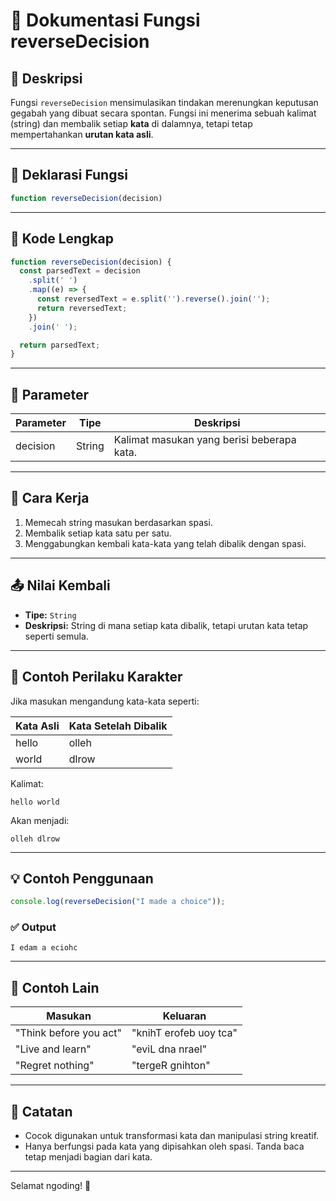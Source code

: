# 🧠 Dokumentasi Fungsi reverseDecision

## 📌 Deskripsi

Fungsi `reverseDecision` mensimulasikan tindakan merenungkan keputusan gegabah yang dibuat secara spontan. Fungsi ini menerima sebuah kalimat (string) dan membalik setiap **kata** di dalamnya, tetapi tetap mempertahankan **urutan kata asli**.

---

## 🔧 Deklarasi Fungsi

```javascript
function reverseDecision(decision)
```

---

## 🧩 Kode Lengkap

```javascript
function reverseDecision(decision) {
  const parsedText = decision
    .split(' ')
    .map((e) => {
      const reversedText = e.split('').reverse().join('');
      return reversedText;
    })
    .join(' ');

  return parsedText;
}
```

---

## 🧾 Parameter

| Parameter | Tipe   | Deskripsi                                  |
| --------- | ------ | ------------------------------------------ |
| decision  | String | Kalimat masukan yang berisi beberapa kata. |

---

## 🔄 Cara Kerja

1. Memecah string masukan berdasarkan spasi.
2. Membalik setiap kata satu per satu.
3. Menggabungkan kembali kata-kata yang telah dibalik dengan spasi.

---

## 📤 Nilai Kembali

* **Tipe:** `String`
* **Deskripsi:** String di mana setiap kata dibalik, tetapi urutan kata tetap seperti semula.

---

## 🔡 Contoh Perilaku Karakter

Jika masukan mengandung kata-kata seperti:

| Kata Asli | Kata Setelah Dibalik |
| --------- | -------------------- |
| hello     | olleh                |
| world     | dlrow                |

Kalimat:

```
hello world
```

Akan menjadi:

```
olleh dlrow
```

---

## 💡 Contoh Penggunaan

```javascript
console.log(reverseDecision("I made a choice"));
```

### ✅ Output

```
I edam a eciohc
```

---

## 🧪 Contoh Lain

| Masukan                | Keluaran               |
| ---------------------- | ---------------------- |
| "Think before you act" | "knihT erofeb uoy tca" |
| "Live and learn"       | "eviL dna nrael"       |
| "Regret nothing"       | "tergeR gnihton"       |

---

## 📎 Catatan

* Cocok digunakan untuk transformasi kata dan manipulasi string kreatif.
* Hanya berfungsi pada kata yang dipisahkan oleh spasi. Tanda baca tetap menjadi bagian dari kata.

---

Selamat ngoding! 🚀
